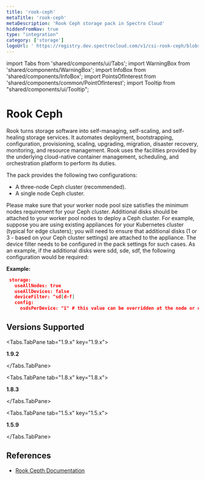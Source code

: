 ```yaml
---
title: 'rook-ceph'
metaTitle: 'rook-ceph'
metaDescription: 'Rook Ceph storage pack in Spectro Cloud'
hiddenFromNav: true
type: "integration"
category: ['storage']
logoUrl: ' https://registry.dev.spectrocloud.com/v1/csi-rook-ceph/blobs/sha256:2817270f4eecbc2eea0740c55c7611d1a538a3e17da610a3487bb11b067076d1?type=image/png'
---
```


import Tabs from 'shared/components/ui/Tabs';
import WarningBox from 'shared/components/WarningBox';
import InfoBox from 'shared/components/InfoBox';
import PointsOfInterest from 'shared/components/common/PointOfInterest';
import Tooltip from "shared/components/ui/Tooltip";


# Rook Ceph

Rook turns storage software into self-managing, self-scaling, and self-healing storage services. It automates deployment, bootstrapping, configuration, provisioning, scaling, upgrading, migration, disaster recovery, monitoring, and resource management. Rook uses the facilities provided by the underlying cloud-native container management, scheduling, and orchestration platform to perform its duties.

The pack provides the following two configurations:
* A three-node Ceph cluster (recommended).
* A single node Ceph cluster.

Please make sure that your worker node pool size satisfies the minimum nodes requirement for your Ceph cluster. Additional disks should be attached to your worker pool nodes to deploy a Ceph cluster. For example, suppose you are using existing appliances for your Kubernetes cluster (typical for edge clusters); you will need to ensure that additional disks (1 or 3 - based on your Ceph cluster settings) are attached to the appliance. The device filter needs to be configured in the pack settings for such cases. As an example, if the additional disks were sdd, sde, sdf, the following configuration would be required:

**Example:**
```json
 storage:
   useAllNodes: true
   useAllDevices: false
   deviceFilter: ^sd[d-f]
   config:
     osdsPerDevice: "1" # this value can be overridden at the node or device level

```
## Versions Supported

<Tabs>

<Tabs.TabPane tab="1.9.x" key="1.9.x">

**1.9.2**

</Tabs.TabPane>

<Tabs.TabPane tab="1.8.x" key="1.8.x">

**1.8.3**

</Tabs.TabPane>


<Tabs.TabPane tab="1.5.x" key="1.5.x">

**1.5.9**

</Tabs.TabPane>


</Tabs>

## References

- [Rook Cepth Documentation](https://rook.io/docs/rook/v1.10/Getting-Started/intro/)
